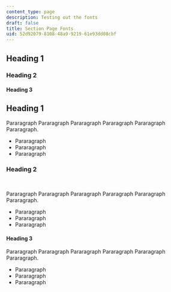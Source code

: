 ```yaml
---
content_type: page
description: Testing out the fonts
draft: false
title: Section Page Fonts
uid: 52d92079-8108-48a9-9219-61e93dd08cbf
---
```

## Heading 1

### Heading 2

#### Heading 3

## Heading 1

Pararagraph Pararagraph Pararagraph Pararagraph Pararagraph Pararagraph.

- Pararagraph 
- Pararagraph 
- Pararagraph 

### Heading 2

 

Pararagraph Pararagraph Pararagraph Pararagraph Pararagraph Pararagraph.

- Pararagraph 
- Pararagraph 
- Pararagraph 

#### Heading 3

Pararagraph Pararagraph Pararagraph Pararagraph Pararagraph Pararagraph.

- Pararagraph 
- Pararagraph 
- Pararagraph